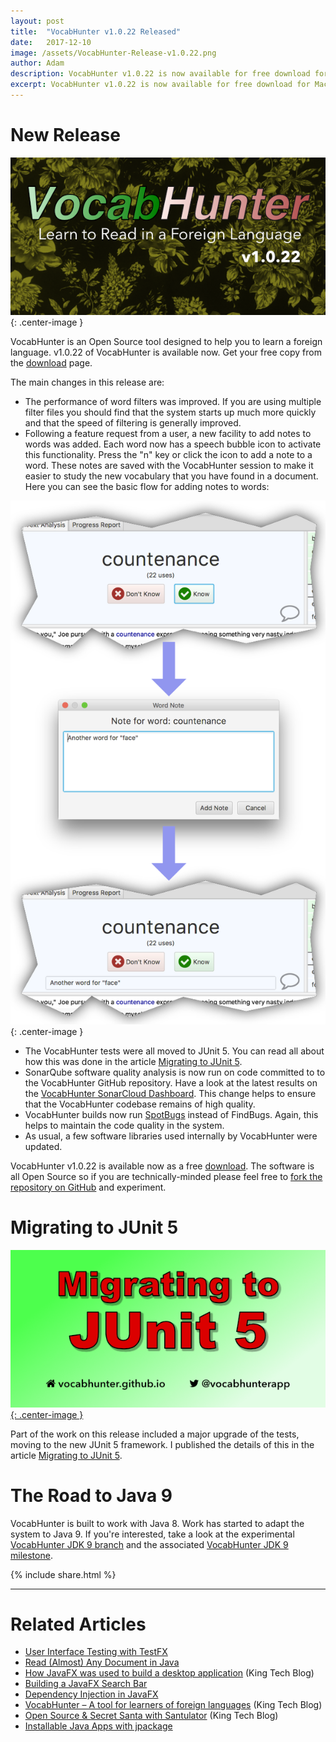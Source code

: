 ```yaml
---
layout: post
title:  "VocabHunter v1.0.22 Released"
date:   2017-12-10
image: /assets/VocabHunter-Release-v1.0.22.png
author: Adam
description: VocabHunter v1.0.22 is now available for free download for Mac, Windows and Linux
excerpt: VocabHunter v1.0.22 is now available for free download for Mac, Windows and Linux.  You can now add notes to words for later study, filters are now even faster and more.
---
```

# New Release
![VocabHunter v1.0.22](/assets/VocabHunter-Release-v1.0.22.png){: .center-image }

VocabHunter is an Open Source tool designed to help you to learn a foreign language.  v1.0.22 of VocabHunter is available now.  Get your free copy from the [download](/download) page.

The main changes in this release are:

* The performance of word filters was improved.  If you are using multiple filter files you should find that the system starts up much more quickly and that the speed of filtering is generally improved.
* Following a feature request from a user, a new facility to add notes to words was added.  Each word now has a speech bubble icon to activate this functionality.  Press the "n" key or click the icon to add a note to a word.  These notes are saved with the VocabHunter session to make it easier to study the new vocabulary that you have found in a document.  Here you can see the basic flow for adding notes to words:

![VocabHunter Add Note to Word](/assets/VocabHunter-v1.0.22-Add-Word-Note.png){: .center-image }

* The VocabHunter tests were all moved to JUnit 5.  You can read all about how this was done in the article [Migrating to JUnit 5].
* SonarQube software quality analysis is now run on code committed to to the VocabHunter GitHub repository.  Have a look at the latest results on the [VocabHunter SonarCloud Dashboard].  This change helps to ensure that the VocabHunter codebase remains of high quality.
* VocabHunter builds now run [SpotBugs] instead of FindBugs.  Again, this helps to maintain the code quality in the system.
* As usual, a few software libraries used internally by VocabHunter were updated.

VocabHunter v1.0.22 is available now as a free [download](/download).  The software is all Open Source so if you are technically-minded please feel free to [fork the repository on GitHub][GitHub] and experiment.

# Migrating to JUnit 5
[![Migrating to JUnit 5](/assets/VocabHunter-JUnit-5-Title.png){: .center-image }][Migrating to JUnit 5]

Part of the work on this release included a major upgrade of the tests, moving to the new JUnit 5 framework.  I published the details of this in the article [Migrating to JUnit 5].

# The Road to Java 9

VocabHunter is built to work with Java 8.  Work has started to adapt the system to Java 9.  If you're interested, take a look at the experimental [VocabHunter JDK 9 branch] and the associated [VocabHunter JDK 9 milestone].

{% include share.html %}
___

# Related Articles
* [User Interface Testing with TestFX]
* [Read (Almost) Any Document in Java]
* [How JavaFX was used to build a desktop application][KingTechBlog2] (King Tech Blog)
* [Building a JavaFX Search Bar]
* [Dependency Injection in JavaFX]
* [VocabHunter – A tool for learners of foreign languages][KingTechBlog1] (King Tech Blog)
* [Open Source & Secret Santa with Santulator] (King Tech Blog)
* [Installable Java Apps with jpackage]

[Dependency Injection in JavaFX]:/2016/11/13/JavaFX-Dependency-Injection.html
[User Interface Testing with TestFX]:/2016/07/27/TestFX.html
[Building a JavaFX Search Bar]:/2017/01/15/Search-Bar.html
[Read (Almost) Any Document in Java]:/2017/04/30/Read-Any-Document-Format.html
[How to Use VocabHunter]:/help
[Migrating to JUnit 5]:/2017/10/17/migrating-to-junit-5.html
[Installable Java Apps with jpackage]:/2021/07/10/installable-java-apps-with-jpackage.html

[GitHub]:https://github.com/VocabHunter/VocabHunter

[KingTechBlog1]:https://medium.com/techking/vocabhunter-a-tool-for-learners-of-foreign-languages-55c467a6250c
[KingTechBlog2]:https://medium.com/techking/how-javafx-was-used-to-build-a-desktop-application-7d4c680d8dc
[Open Source & Secret Santa with Santulator]:https://medium.com/techking/open-source-secret-santa-with-santulator-9101972359fc

[VocabHunter SonarCloud Dashboard]:https://sonarcloud.io/dashboard?id=io.github.vocabhunter%3Avocabhunter

[VocabHunter JDK 9 branch]:https://github.com/VocabHunter/VocabHunter/tree/jdk9
[VocabHunter JDK 9 milestone]:https://github.com/VocabHunter/VocabHunter/milestone/1

[SpotBugs]:https://github.com/spotbugs/spotbugs